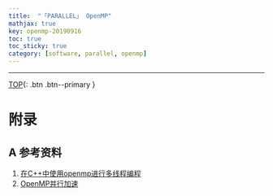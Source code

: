 ```yaml
---
title:  "「PARALLEL」 OpenMP"
mathjax: true
key: openmp-20190916
toc: true
toc_sticky: true
category: [software, parallel, openmp]
---
```

<span id='head'></span>



-------------------  
[TOP](#head){: .btn .btn--primary }



# 附录
## A 参考资料
1. [在C++中使用openmp进行多线程编程](https://blog.csdn.net/acaiwlj/article/details/49818965)     
1. [OpenMP并行加速](https://blog.csdn.net/u010385790/article/details/78816920)     
